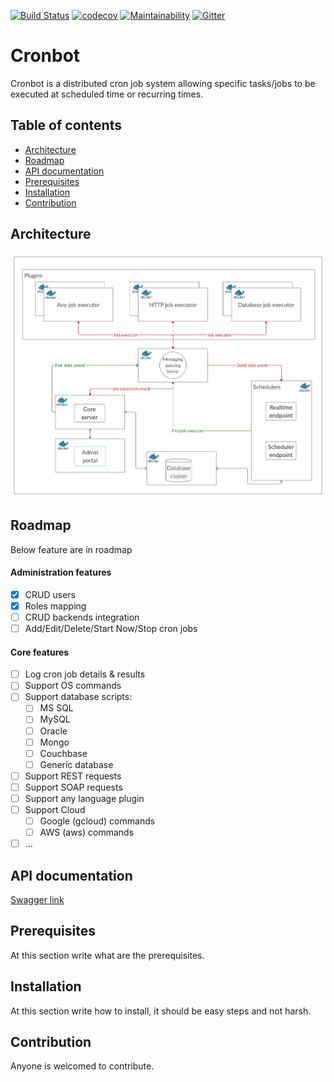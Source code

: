 
[![Build Status](https://travis-ci.com/pyramidslab/cronbot-core.svg?branch=master)](https://travis-ci.com/pyramidslab/cronbot-core)  [![codecov](https://codecov.io/gh/pyramidslab/cronbot-core/branch/master/graph/badge.svg)](https://codecov.io/gh/pyramidslab/cronbot-core)  [![Maintainability](https://api.codeclimate.com/v1/badges/53f6abbb852cca335417/maintainability)](https://codeclimate.com/github/pyramidslab/cronbot-core/maintainability)  [![Gitter](https://badges.gitter.im/cronbot1/community.svg)](https://gitter.im/cronbot1/community?utm_source=badge&utm_medium=badge&utm_campaign=pr-badge)
# Cronbot
Cronbot is a distributed cron job system allowing specific tasks/jobs to be executed at scheduled time or recurring times.


## Table of contents
- [Architecture](#architecture)
- [Roadmap](#roadmap)
- [API documentation](#api-documentation)
- [Prerequisites](#prerequisites)
- [Installation](#installation)
- [Contribution](#contribution)

## Architecture
![Architecture](https://github.com/pyramidslab/cronbot-core/blob/master/assets/Cronbot%20architecture.png)

## Roadmap
Below feature are in roadmap

#### Administration features
- [x] CRUD users
- [x] Roles mapping
- [ ] CRUD backends integration
- [ ] Add/Edit/Delete/Start Now/Stop cron jobs

#### Core features
- [ ] Log cron job details & results
- [ ] Support OS commands
 - [ ] Support database scripts:
	 - [ ] MS SQL
	 - [ ] MySQL
	 - [ ] Oracle
	 - [ ] Mongo
	 - [ ] Couchbase
	 - [ ] Generic database
 - [ ] Support REST requests
 - [ ] Support SOAP requests
 - [ ] Support any language plugin
 - [ ] Support Cloud
	 - [ ] Google (gcloud) commands
	 - [ ] AWS (aws) commands
 - [ ] ...

## API documentation
[Swagger link](https://app.swaggerhub.com/apis-docs/ahelmy/cronbot/1.0.0)

## Prerequisites
At this section write what are the prerequisites. 

## Installation
At this section write how to install, it should  be easy steps and not harsh.

## Contribution
Anyone is welcomed to contribute.


